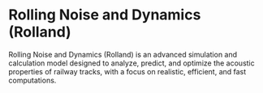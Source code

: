 # Rolling Noise and Dynamics (Rolland)

Rolling Noise and Dynamics (Rolland) is an advanced simulation and calculation model designed to analyze, predict, and optimize the acoustic properties of railway tracks, with a focus on realistic, efficient, and fast computations. 
